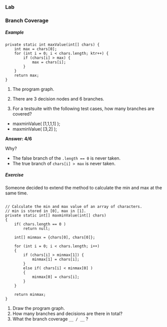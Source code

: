 ### Lab


### Branch Coverage

##### Example

```
private static int maxValue(int[] chars) {
	int max = chars[0];
	for (int i = 0; i < chars.length; ktr++) {
		if (chars[i] > max) {
			max = chars[i];
		}
	}
	return max;
}
```

1. The program graph.

2. There are 3 decision nodes and 6 branches.

3. For a testsuite with the following test cases, how many branches are covered?

* maxminValue( [1,1,1,1] );
* maxminValue( [3,2] );

**Answer: 4/6**

Why? 

* The false branch of the `.length == 0` is never taken.
* The true branch of `chars[i] > max` is never taken.

##### Exercise

Someone decided to extend the method to calculate the min and max at the same time.

```

// Calculate the min and max value of an array of characters.
// min is stored in [0], max in [1].
private static int[] maxminValue(int[] chars) 
{
	if( chars.length == 0 )
		return null;
	
	int[] minmax = {chars[0], chars[0]};

	for (int i = 0; i < chars.length; i++)
	{
		if (chars[i] > minmax[1]) {
			minmax[1] = chars[i];
		}
		else if( chars[i] < minmax[0] )
		{
			minmax[0] = chars[i];
		}
	}

	return minmax;
}
```

1. Draw the program graph.
2. How many branches and decisions are there in total?
3. What the branch coverage `__ / __` ?


